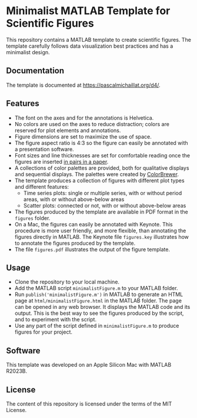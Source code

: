 # Minimalist MATLAB Template for Scientific Figures

This repository contains a MATLAB template to create scientific figures. The template carefully follows data visualization best practices and has a minimalist design.

## Documentation

The template is documented at https://pascalmichaillat.org/d4/.

## Features

+ The font on the axes and for the annotations is Helvetica.
+ No colors are used on the axes to reduce distraction; colors are reserved for plot elements and annotations.
+ Figure dimensions are set to maximize the use of space.
+ The figure aspect ratio is 4:3 so the figure can easily be annotated with a presentation software.
+ Font sizes and line thicknesses are set for comfortable reading once the figures are inserted [in pairs in a paper](https://github.com/pmichaillat/latex-paper).
+ A collections of color palettes are provided, both for qualitative displays and sequential displays. The palettes were created by [ColorBrewer](https://github.com/axismaps/colorbrewer).
+ The template produces a collection of figures with different plot types and different features:
	* Time series plots: single or multiple series, with or without period areas, with or without above-below areas
	* Scatter plots: connected or not, with or without above-below areas
+ The figures produced by the template are available in PDF format in the `figures` folder.
+ On a Mac, the figures can easily be annotated with Keynote. This procedure is more user friendly, and more flexible, than annotating the figures directly in MATLAB. The Keynote file `figures.key` illustrates how to annotate the figures produced by the template.
+ The file `figures.pdf` illustrates the output of the figure template.

## Usage

+ Clone the repository to your local machine.
+ Add the MATLAB script `minimalistFigure.m` to your MATLAB folder.
+ Run `publish('minimalistFigure.m')` in MATLAB to generate an HTML page at `html/minimalistFigure.html` in the MATLAB folder. The page can be opened in any web browser. It displays the MATLAB code and its output. This is the best way to see the figures produced by the script, and to experiment with the script.
+ Use any part of the script defined in `minimalistFigure.m` to produce figures for your project.

## Software

This template was developed on an Apple Silicon Mac with MATLAB R2023B.

## License

The content of this repository is licensed under the terms of the MIT License.